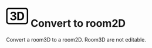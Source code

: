 # ![](../../.gitbook/assets/convert-to-room2d.svg) Convert to room2D

Convert a room3D to a room2D. Room3D are not editable.
